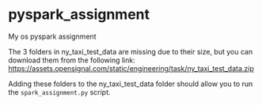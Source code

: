 # pyspark_assignment
My os pyspark assignment

The 3 folders in ny_taxi_test_data are missing due to their size, but you can download them from the following link:
https://assets.opensignal.com/static/engineering/task/ny_taxi_test_data.zip

Adding these folders to the ny_taxi_test_data folder should allow you to run the `spark_assignment.py` script.